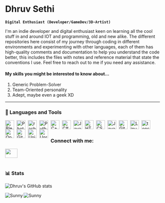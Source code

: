 #  Dhruv Sethi

**`Digital Enthusiast (Developer/GameDev/3D-Artist)`**

I'm an indie developer and digital enthusiast keen on learning all the cool stuff in and around IOT and programming, old and new alike. The different repositories here consist of my journey through coding in different environments and experimenting with other languages, each of them has high-quality comments and documentation to help you understand the code better, this includes the files with notes and reference material that state the conventions I use.
Feel free to reach out to me if you need any assistance.

#### My skills you might be interested to know about...
1. Generic Problem-Solver
2. Team-Oriented personality
3. Adept, maybe even a geek XD
---

### 🧰 Languages and Tools

<img align="left" alt="Blender3D" width="29px" style="padding-right:5px;" src="https://cdn.jsdelivr.net/gh/devicons/devicon/icons/blender/blender-original.svg" />
<img align="left" alt="Photoshop" width="29px" style="padding-right:5px;" src="https://cdn.jsdelivr.net/gh/devicons/devicon/icons/photoshop/photoshop-plain.svg" />
<img align="left" alt="rasberryPi" width="29px" style="padding-right:5px;"  src="https://cdn.jsdelivr.net/gh/devicons/devicon/icons/raspberrypi/raspberrypi-original.svg" />
<img align="left" alt="Python" width="29px" style="padding-right:5px;" src="https://cdn.jsdelivr.net/gh/devicons/devicon/icons/python/python-plain.svg" />
<img align="left" alt="C++" width="29px" style="padding-right:5px;" src="https://cdn.jsdelivr.net/gh/devicons/devicon/icons/cplusplus/cplusplus-line.svg" />
<img align="left" alt="C#" width="29px" style="padding-right:5px;" src="https://cdn.jsdelivr.net/gh/devicons/devicon/icons/csharp/csharp-original.svg" />
<img align="left" alt="Java" width="29px" style="padding-right:5px;" src="https://cdn.jsdelivr.net/gh/devicons/devicon/icons/java/java-original.svg"/>
<img align="left" alt="HTML" width="29px" style="padding-right:5px;" src="https://cdn.jsdelivr.net/gh/devicons/devicon/icons/html5/html5-plain.svg" />
<img align="left" alt="CSS" width="29px" style="padding-right:5px;" src="https://cdn.jsdelivr.net/gh/devicons/devicon/icons/css3/css3-plain.svg" />
<img align="left" alt="JavaScript" width="29px" style="padding-right:5px;" src="https://cdn.jsdelivr.net/gh/devicons/devicon/icons/javascript/javascript-plain.svg" />
<img align="left" alt="Git" width="29px" style="padding-right:5px;" src="https://cdn.jsdelivr.net/gh/devicons/devicon/icons/git/git-original.svg" />
<img align="left" alt="Linux" width="29px" style="padding-right:5px;" src="https://cdn.jsdelivr.net/gh/devicons/devicon/icons/linux/linux-original.svg" />
<img align="left" alt="tensorflow" width="29px" style="padding-right:5px;" src="https://cdn.jsdelivr.net/gh/devicons/devicon/icons/tensorflow/tensorflow-original.svg" />
<img align="left" alt="OpenCV" width="29px" style="padding-right:5px;" src="https://cdn.jsdelivr.net/gh/devicons/devicon/icons/opencv/opencv-original.svg" />
<img align="left" alt="GitHub" width="29px" style="padding-right:5px;" src="https://cdn.jsdelivr.net/gh/devicons/devicon/icons/github/github-original.svg" />
<img align="left" alt="Unity" width="29px" style="padding-right:5px;" src="https://cdn.jsdelivr.net/gh/devicons/devicon/icons/unity/unity-original.svg" />
<img align="left" alt="Unreal Engine" width="29px" style="padding-right:5px;" src="https://cdn.jsdelivr.net/gh/devicons/devicon/icons/unrealengine/unrealengine-original.svg" />
<br />

#

### Connect with me:
<a href="https://www.linkedin.com/in/dhruv-sethi-a4776b1b5/" target="blank"><img align="center" src="https://cdn.jsdelivr.net/gh/devicons/devicon/icons/linkedin/linkedin-original.svg" height="30" width="40" /></a>
#
### 📊 Stats

![Dhruv's GitHub stats](https://github-readme-stats.vercel.app/api?username=Erkesto&show_icons=true&theme=tokyonight)

<img align="center" src="https://github-readme-streak-stats.herokuapp.com/?user=Erkesto&&theme=tokyonight" alt="Sunny" />

[//]: # (This may be the most platform independent comment, <img align="left" src="https://github-readme-stats.vercel.app/api/top-langs?username=Erkesto&show_icons=true&locale=en&layout=donut&theme=tokyonight" alt="Sunny" />)

<img align="left" src="https://github-readme-stats.vercel.app/api/top-langs/?username=Erkesto&size_weight=0.5&count_weight=0.5&show_icons=true&locale=en&layout=donut&theme=tokyonight" alt="Sunny" />

#
